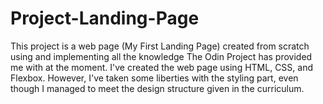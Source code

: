 # Project-Landing-Page
This project is a web page (My First Landing Page) created from scratch using and implementing all the knowledge The Odin Project has provided me with at the moment.
I've created the web page using HTML, CSS, and Flexbox. However, I've taken some liberties with the styling part, even though I managed to meet the design structure given in the curriculum.